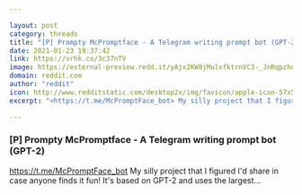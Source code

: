 ```yaml
---

layout: post
category: threads
title: "[P] Prompty McPromptface - A Telegram writing prompt bot (GPT-2)"
date: 2021-01-23 19:37:42
link: https://vrhk.co/3c37nTV
image: https://external-preview.redd.it/yAjx2KW8jMulxfktrnVC3-_JnRqpzhA6uuYK5kWB_tM.jpg?width=320&height=167.539267016&auto=webp&crop=320:167.539267016,smart&s=2f9503799bf2b66e5941687fdc7cacf39ee57876
domain: reddit.com
author: "reddit"
icon: http://www.redditstatic.com/desktop2x/img/favicon/apple-icon-57x57.png
excerpt: "<https://t.me/McPromptFace_bot> My silly project that I figured I'd share in case anyone finds it fun! It's based on GPT-2 and uses the largest..."

---
```


### [P] Prompty McPromptface - A Telegram writing prompt bot (GPT-2)

<https://t.me/McPromptFace_bot> My silly project that I figured I'd share in case anyone finds it fun! It's based on GPT-2 and uses the largest...